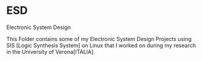 # ESD
Electronic System Design

This Folder contains some of my Electronic System Design Projects using SIS [Logic Synthesis System] on Linux that I worked on during my research in the University of Verona[ITALIA].
